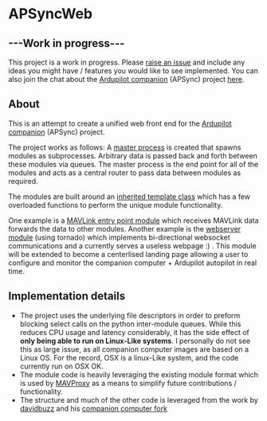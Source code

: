 # APSyncWeb

## ---Work in progress--- 
This project is a work in progress. Please [raise an issue](https://github.com/SamuelDudley/APSyncWeb/issues/new) and include any ideas you might have / features you would like to see implemented. You can also join the chat about the [Ardupilot companion](https://github.com/ArduPilot/companion) (APSync) project [here](https://gitter.im/ArduPilot/companion).

## About
This is an attempt to create a unified web front end for the [Ardupilot companion](https://github.com/ArduPilot/companion) (APSync) project.

The project works as follows: 
A [master process](https://github.com/SamuelDudley/APSyncWeb/blob/master/APSyncFramework/APSync.py) is created that spawns modules as subprocesses. Arbitrary data is passed back and forth between these modules via queues. 
The master process is the end point for all of the modules and acts as a central router to pass data between modules as required.

The modules are built around an [inherited template class](https://github.com/SamuelDudley/APSyncWeb/blob/master/APSyncFramework/modules/lib/APSync_module.py) which has a few overloaded functions to perform the unique module functionality.

One example is a [MAVLink entry point module](https://github.com/SamuelDudley/APSyncWeb/blob/master/APSyncFramework/modules/APSync_mavlink/__init__.py) which receives MAVLink data forwards the  data to other modules.
Another example is the [webserver module](https://github.com/SamuelDudley/APSyncWeb/blob/master/APSyncFramework/modules/APSync_webserver/__init__.py) (using tornado) which implements bi-directional websocket communications and a currently serves a useless webpage :) . This module will be extended to become a centerlised landing page allowing a user to configure and monitor the companion computer + Ardupilot autopilot in real time.

## Implementation details
* The project uses the underlying file descriptors in order to preform blocking select calls on the python inter-module queues. While this reduces CPU usage and latency considerably, it has the side effect of __only being able to run on Linux-Like systems__. I personally do not see this as large issue, as all companion computer images are based on a Linux OS.  For the record, OSX is a linux-Like system, and the code currently run on OSX OK. 
* The module code is heavily leveraging the existing module format which is used by [MAVProxy](https://github.com/ArduPilot/MAVProxy) as a means to simplify future contributions / functionality.
* The structure and much of the other code is leveraged from the work by [davidbuzz](https://github.com/davidbuzz) and his [companion computer fork](https://github.com/davidbuzz/companion/tree/webconfig_wip/Common/WebConfigServer)
